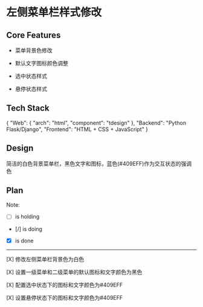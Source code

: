 # 左侧菜单栏样式修改

## Core Features

- 菜单背景色修改

- 默认文字图标颜色调整

- 选中状态样式

- 悬停状态样式

## Tech Stack

{
  "Web": {
    "arch": "html",
    "component": "tdesign"
  },
  "Backend": "Python Flask/Django",
  "Frontend": "HTML + CSS + JavaScript"
}

## Design

简洁的白色背景菜单栏，黑色文字和图标，蓝色(#409EFF)作为交互状态的强调色

## Plan

Note: 

- [ ] is holding
- [/] is doing
- [X] is done

---

[X] 修改左侧菜单栏背景色为白色

[X] 设置一级菜单和二级菜单的默认图标和文字颜色为黑色

[X] 配置选中状态下的图标和文字颜色为#409EFF

[X] 设置悬停状态下的图标和文字颜色为#409EFF
